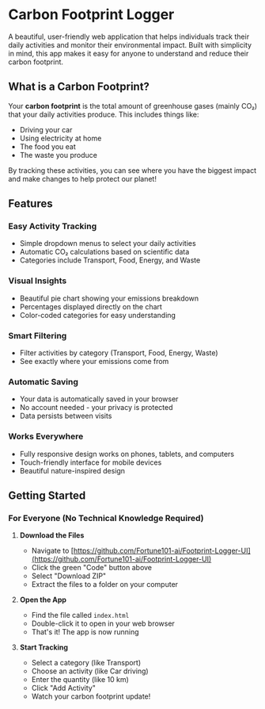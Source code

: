 # Carbon Footprint Logger

A beautiful, user-friendly web application that helps individuals track their daily activities and monitor their environmental impact. Built with simplicity in mind, this app makes it easy for anyone to understand and reduce their carbon footprint.

## What is a Carbon Footprint?

Your **carbon footprint** is the total amount of greenhouse gases (mainly CO₂) that your daily activities produce. This includes things like:
- Driving your car
- Using electricity at home
- The food you eat
- The waste you produce

By tracking these activities, you can see where you have the biggest impact and make changes to help protect our planet!

## Features

### **Easy Activity Tracking**
- Simple dropdown menus to select your daily activities
- Automatic CO₂ calculations based on scientific data
- Categories include Transport, Food, Energy, and Waste

### **Visual Insights**
- Beautiful pie chart showing your emissions breakdown
- Percentages displayed directly on the chart
- Color-coded categories for easy understanding

### **Smart Filtering**
- Filter activities by category (Transport, Food, Energy, Waste)
- See exactly where your emissions come from

### **Automatic Saving**
- Your data is automatically saved in your browser
- No account needed - your privacy is protected
- Data persists between visits

### **Works Everywhere**
- Fully responsive design works on phones, tablets, and computers
- Touch-friendly interface for mobile devices
- Beautiful nature-inspired design

## Getting Started

### For Everyone (No Technical Knowledge Required)

1. **Download the Files**
   - Navigate to [https://github.com/Fortune101-ai/Footprint-Logger-UI](https://github.com/Fortune101-ai/Footprint-Logger-UI)
   - Click the green "Code" button above
   - Select "Download ZIP"
   - Extract the files to a folder on your computer

2. **Open the App**
   - Find the file called `index.html`
   - Double-click it to open in your web browser
   - That's it! The app is now running

3. **Start Tracking**
   - Select a category (like Transport)
   - Choose an activity (like Car driving)
   - Enter the quantity (like 10 km)
   - Click "Add Activity"
   - Watch your carbon footprint update!
